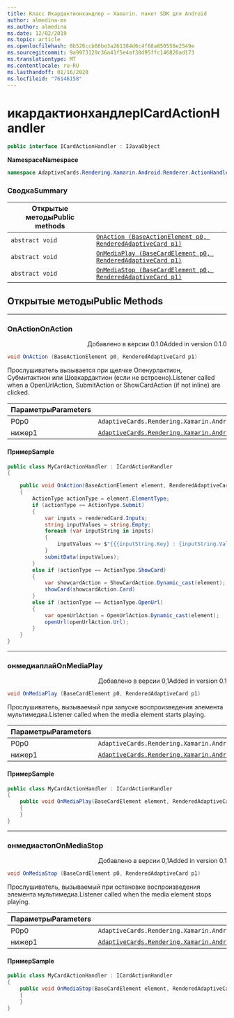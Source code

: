 ```yaml
---
title: Класс Икардактионхандлер — Xamarin. пакет SDK для Android
author: almedina-ms
ms.author: almedina
ms.date: 12/02/2019
ms.topic: article
ms.openlocfilehash: 8b526ccb66be3a261384d6c4f68a850558e2549e
ms.sourcegitcommit: 9a9973129c36a41f5e4af30d95ffc146820ad173
ms.translationtype: MT
ms.contentlocale: ru-RU
ms.lasthandoff: 01/16/2020
ms.locfileid: "76146158"
---
```

# <a name="icardactionhandler"></a><span data-ttu-id="9bef1-102">икардактионхандлер</span><span class="sxs-lookup"><span data-stu-id="9bef1-102">ICardActionHandler</span></span>

```csharp
public interface ICardActionHandler : IJavaObject 
```

<span data-ttu-id="9bef1-103">**Namespace**</span><span class="sxs-lookup"><span data-stu-id="9bef1-103">**Namespace**</span></span>
```csharp
namespace AdaptiveCards.Rendering.Xamarin.Android.Renderer.ActionHandler
```

### <a name="summary"></a><span data-ttu-id="9bef1-104">Сводка</span><span class="sxs-lookup"><span data-stu-id="9bef1-104">Summary</span></span>

| <span data-ttu-id="9bef1-105">Открытые методы</span><span class="sxs-lookup"><span data-stu-id="9bef1-105">Public methods</span></span> | |
| --- | ---- |
| ```abstract void``` | [```OnAction (BaseActionElement p0, RenderedAdaptiveCard p1)```](#onaction) |
| ```abstract void``` | [```OnMediaPlay (BaseCardElement p0, RenderedAdaptiveCard p1)```](#onmediaplay) |
| ```abstract void``` | [```OnMediaStop (BaseCardElement p0, RenderedAdaptiveCard p1)```](#onmediastop) |

## <a name="public-methods"></a><span data-ttu-id="9bef1-106">Открытые методы</span><span class="sxs-lookup"><span data-stu-id="9bef1-106">Public Methods</span></span>
--- 
### <a id="onaction"></a><span data-ttu-id="9bef1-107">OnAction</span><span class="sxs-lookup"><span data-stu-id="9bef1-107">OnAction</span></span>
<p style='text-align:right'><span data-ttu-id="9bef1-108">Добавлено в версии 0.1.0</span><span class="sxs-lookup"><span data-stu-id="9bef1-108">Added in version 0.1.0</span></span></p>

```csharp
void OnAction (BaseActionElement p0, RenderedAdaptiveCard p1)
```

<span data-ttu-id="9bef1-109">Прослушиватель вызывается при щелчке Опенурлактион, Субмитактион или Шовкардактион (если не встроено).</span><span class="sxs-lookup"><span data-stu-id="9bef1-109">Listener called when a OpenUrlAction, SubmitAction or ShowCardAction (if not inline) are clicked.</span></span>

| <span data-ttu-id="9bef1-110">Параметры</span><span class="sxs-lookup"><span data-stu-id="9bef1-110">Parameters</span></span> | |
| --- | --- |
| <span data-ttu-id="9bef1-111">P0</span><span class="sxs-lookup"><span data-stu-id="9bef1-111">p0</span></span> | ```AdaptiveCards.Rendering.Xamarin.Android.ObjectModel.BaseActionElement``` |
| <span data-ttu-id="9bef1-112">ниже</span><span class="sxs-lookup"><span data-stu-id="9bef1-112">p1</span></span> | [```AdaptiveCards.Rendering.Xamarin.Android.Renderer.RenderedAdaptiveCard```](adaptivecards-rendering-xamarin-android-renderer-renderedadaptivecard.md) |

#### <a name="sample"></a><span data-ttu-id="9bef1-113">Пример</span><span class="sxs-lookup"><span data-stu-id="9bef1-113">Sample</span></span>

```csharp
public class MyCardActionHandler : ICardActionHandler
{

    public void OnAction(BaseActionElement element, RenderedAdaptiveCard renderedCard)
    {
        ActionType actionType = element.ElementType;
        if (actionType == ActionType.Submit)
        {
            var inputs = renderedCard.Inputs;
            string inputValues = string.Empty;
            foreach (var inputString in inputs)
            {
                inputValues += $"{{{inputString.Key} : {inputString.Value}}}\n";
            }
            submitData(inputValues);
        }
        else if (actionType == ActionType.ShowCard)
        {
            var showcardAction = ShowCardAction.Dynamic_cast(element);
            showCard(showcardAction.Card)
        }
        else if (actionType == ActionType.OpenUrl)
        {
            var openUrlAction = OpenUrlAction.Dynamic_cast(element);
            openUrl(openUrlAction.Url);
        }
    }
}
```

---
### <a id="onmediaplay"></a><span data-ttu-id="9bef1-114">онмедиаплай</span><span class="sxs-lookup"><span data-stu-id="9bef1-114">OnMediaPlay</span></span>
<p style='text-align:right'><span data-ttu-id="9bef1-115">Добавлено в версии 0,1</span><span class="sxs-lookup"><span data-stu-id="9bef1-115">Added in version 0.1</span></span></p>

```csharp
void OnMediaPlay (BaseCardElement p0, RenderedAdaptiveCard p1)
```

<span data-ttu-id="9bef1-116">Прослушиватель, вызываемый при запуске воспроизведения элемента мультимедиа.</span><span class="sxs-lookup"><span data-stu-id="9bef1-116">Listener called when the media element starts playing.</span></span>

| <span data-ttu-id="9bef1-117">Параметры</span><span class="sxs-lookup"><span data-stu-id="9bef1-117">Parameters</span></span> | |
| --- | --- |
| <span data-ttu-id="9bef1-118">P0</span><span class="sxs-lookup"><span data-stu-id="9bef1-118">p0</span></span> | ```AdaptiveCards.Rendering.Xamarin.Android.ObjectModel.BaseCardElement``` |
| <span data-ttu-id="9bef1-119">ниже</span><span class="sxs-lookup"><span data-stu-id="9bef1-119">p1</span></span> | [```AdaptiveCards.Rendering.Xamarin.Android.Renderer.RenderedAdaptiveCard```](adaptivecards-rendering-xamarin-android-renderer-renderedadaptivecard.md) |

#### <a name="sample"></a><span data-ttu-id="9bef1-120">Пример</span><span class="sxs-lookup"><span data-stu-id="9bef1-120">Sample</span></span>

```csharp
public class MyCardActionHandler : ICardActionHandler
{
    public void OnMediaPlay(BaseCardElement element, RenderedAdaptiveCard renderedCard)
    {
    }
}
```

--- 

### <a id="onmediastop"></a><span data-ttu-id="9bef1-121">онмедиастоп</span><span class="sxs-lookup"><span data-stu-id="9bef1-121">OnMediaStop</span></span>
<p style='text-align:right'><span data-ttu-id="9bef1-122">Добавлено в версии 0,1</span><span class="sxs-lookup"><span data-stu-id="9bef1-122">Added in version 0.1</span></span></p>

```csharp
void OnMediaStop (BaseCardElement p0, RenderedAdaptiveCard p1)
```

<span data-ttu-id="9bef1-123">Прослушиватель, вызываемый при остановке воспроизведения элемента мультимедиа.</span><span class="sxs-lookup"><span data-stu-id="9bef1-123">Listener called when the media element stops playing.</span></span>

| <span data-ttu-id="9bef1-124">Параметры</span><span class="sxs-lookup"><span data-stu-id="9bef1-124">Parameters</span></span> | |
| --- | --- |
| <span data-ttu-id="9bef1-125">P0</span><span class="sxs-lookup"><span data-stu-id="9bef1-125">p0</span></span> | ```AdaptiveCards.Rendering.Xamarin.Android.ObjectModel.BaseCardElement``` |
| <span data-ttu-id="9bef1-126">ниже</span><span class="sxs-lookup"><span data-stu-id="9bef1-126">p1</span></span> | [```AdaptiveCards.Rendering.Xamarin.Android.Renderer.RenderedAdaptiveCard```](adaptivecards-rendering-xamarin-android-renderer-renderedadaptivecard.md) |

#### <a name="sample"></a><span data-ttu-id="9bef1-127">Пример</span><span class="sxs-lookup"><span data-stu-id="9bef1-127">Sample</span></span>

```csharp
public class MyCardActionHandler : ICardActionHandler
{
    public void OnMediaStop(BaseCardElement element, RenderedAdaptiveCard renderedCard)
    {
    }
}
```